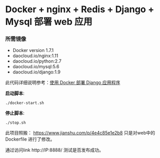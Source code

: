 # Docker + nginx + Redis + Django + Mysql 部署 web 应用


### 所需镜像 

* Docker version 1.7.1
* daocloud.io/nginx:1.11
* daocloud.io/python:2.7
* daocloud.io/mysql:5.6
* daocloud.io/django:1.9

此代码详细说明参考：[使用 Docker 部署 Django 应用程序](http://www.jianshu.com/p/4e4c85e1e2b8)

**启动脚本**:

    ./docker-start.sh

**停止脚本**:

    ./stop.sh

此项目照搬： https://www.jianshu.com/p/4e4c85e1e2b8
只是对web中的Dockerfile 进行了修改。

通过访问link http://IP:8888/  测试是否发布成功。
